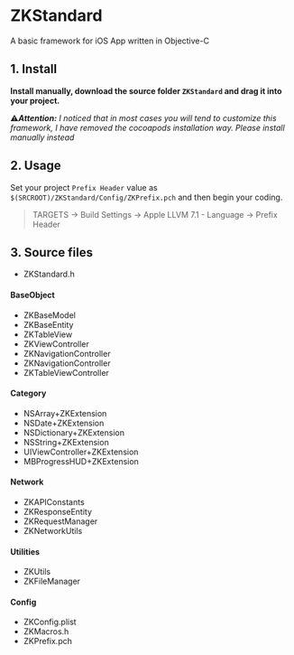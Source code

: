 # ZKStandard
A basic framework for iOS App written in Objective-C

## 1. Install

**Install manually, download the source folder `ZKStandard` and drag it into your project.**

⚠️***Attention:*** *I noticed that in most cases you will tend to customize this framework, I have removed the cocoapods installation way. Please install manually instead*

## 2. Usage

Set your project `Prefix Header` value as `$(SRCROOT)/ZKStandard/Config/ZKPrefix.pch` and then begin your coding.

> TARGETS -> Build Settings -> Apple LLVM 7.1 - Language -> Prefix Header

## 3. Source files

- ZKStandard.h

#### BaseObject

- ZKBaseModel
- ZKBaseEntity
- ZKTableView
- ZKViewController
- ZKNavigationController
- ZKNavigationController
- ZKTableViewController

#### Category

- NSArray+ZKExtension
- NSDate+ZKExtension
- NSDictionary+ZKExtension
- NSString+ZKExtension
- UIViewController+ZKExtension
- MBProgressHUD+ZKExtension

#### Network

- ZKAPIConstants
- ZKResponseEntity
- ZKRequestManager
- ZKNetworkUtils

#### Utilities

- ZKUtils
- ZKFileManager

#### Config

- ZKConfig.plist
- ZKMacros.h
- ZKPrefix.pch


